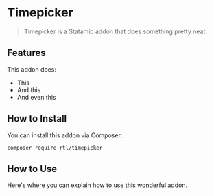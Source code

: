 # Timepicker

> Timepicker is a Statamic addon that does something pretty neat.

## Features

This addon does:

- This
- And this
- And even this

## How to Install

You can install this addon via Composer:

``` bash
composer require rtl/timepicker
```

## How to Use

Here's where you can explain how to use this wonderful addon.
